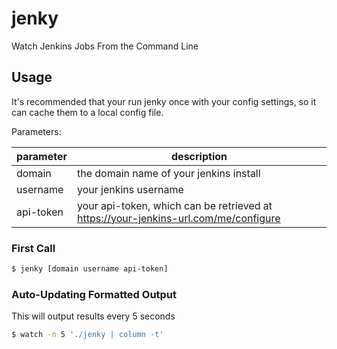 jenky
=====

Watch Jenkins Jobs From the Command Line

## Usage

It's recommended that your run jenky once with your config settings, so it can cache them to a local config file.

Parameters:

| parameter | description
|-----------|-------------------------------------------------------------------------------------|
| domain    | the domain name of your jenkins install                                             |
| username  | your jenkins username                                                               |
| api-token | your api-token, which can be retrieved at https://your-jenkins-url.com/me/configure |

### First Call

```bash
$ jenky [domain username api-token]
```

### Auto-Updating Formatted Output

This will output results every 5 seconds

```bash
$ watch -n 5 './jenky | column -t'
```